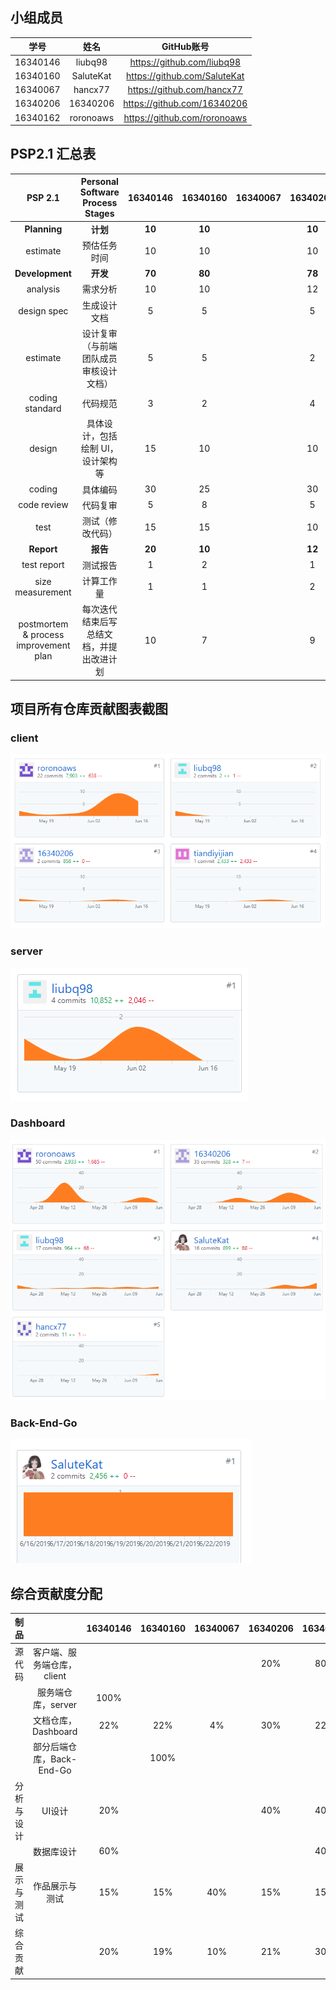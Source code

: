 ## 小组成员

|   学号   |   姓名    |          GitHub账号          |
| :------: | :-------: | :--------------------------: |
| 16340146 |  liubq98  |  https://github.com/liubq98  |
| 16340160 | SaluteKat | https://github.com/SaluteKat |
| 16340067 |  hancx77  |  https://github.com/hancx77  |
| 16340206 | 16340206  | https://github.com/16340206  |
| 16340162 | roronoaws | https://github.com/roronoaws |


## PSP2.1 汇总表  
  
| PSP 2.1 | Personal Software Process Stages	 | 16340146  | 16340160	  | 16340067  | 16340206  | 16340162  |  
| :---------------: | :---------------: | :------: | :------: | :------: | :------: | :------: |   
|  **Planning**   |     **计划**       | **10** | **10** |  | **10** | **10** |  
|  estimate   |    预估任务时间        | 10 | 10 |  | 10 | 10 |  
|  **Development**   |      **开发**      | **70** | **80** |  | **78** | **80** |
|   analysis  |    需求分析        | 10 | 10 |  | 12 | 10 |  
|  design spec   |     生成设计文档       | 5 | 5 |  | 5 | 5 |  
| estimate    |      设计复审（与前端团队成员审核设计文档）      | 5 | 5 |  | 2 | 6 |  
|  coding standard   |      代码规范      | 3 | 2 |  | 4 | 2 |  
|   design  |     具体设计，包括绘制 UI，设计架构等       | 15 | 10 |  | 10 | 15 |   
|  coding   |    具体编码        | 30 | 25 |  | 30 | 25 |  
|  code review   |     代码复审       | 5 | 8 |  | 5 | 5 |  
|  test   |     测试（修改代码）       | 15 | 15 |  | 10 | 12 |  
|  **Report**   |     **报告**       | **20** | **10** |  | **12** | **10** |  
|  test report   |     测试报告       | 1 | 2 |  | 1 | 1 |  
|  size measurement   |       计算工作量     | 1 | 1 |  | 2 | 1 |  
|   postmortem & process improvement plan  |    每次迭代结束后写总结文档，并提出改进计划        | 10 | 7 |  | 9 | 8 |  

## 项目所有仓库贡献图表截图
### client
![](image/client.PNG)

### server
![](image/server.PNG)

### Dashboard
![](image/dashboard.PNG)


### Back-End-Go
![](image/backgo.png)


## 综合贡献度分配  
  
| 制品 | 	 | 16340146  | 16340160	  | 16340067  | 16340206  | 16340162  |  
| :---------------: | :---------------: | :------: | :------: | :------: | :------: | :------: |   
|  源代码   |     客户端、服务端仓库，client       |  |  |  | 20% | 80% |  
|     |     服务端仓库，server       | 100% |  |  |  |  |  
|     |     文档仓库，Dashboard       | 22% | 22% | 4% | 30% | 22% |  
|     |     部分后端仓库，Back-End-Go       |  | 100% |  |  |  |  
|   分析与设计 |     UI设计        | 20% |  |  | 40% | 40% |  
|     |     数据库设计       | 60% |  |  |  | 40% |  
|  展示与测试   |       作品展示与测试     | 15% | 15% | 40% | 15% | 15% |  
|  综合贡献   |            | 20% | 19% | 10% | 21% | 30% |  
